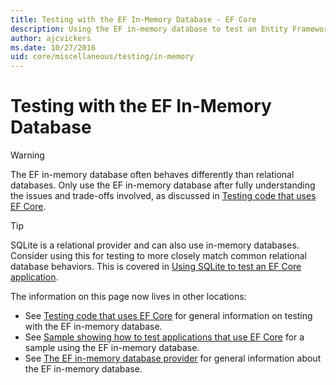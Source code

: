 ```yaml
---
title: Testing with the EF In-Memory Database - EF Core
description: Using the EF in-memory database to test an Entity Framework Core application
author: ajcvickers
ms.date: 10/27/2016
uid: core/miscellaneous/testing/in-memory
---
```


# Testing with the EF In-Memory Database

> [!WARNING]
> The EF in-memory database often behaves differently than relational databases.
> Only use the EF in-memory database after fully understanding the issues and trade-offs involved, as discussed in [Testing code that uses EF Core](xref:core/miscellaneous/testing/index).  

> [!TIP]
> SQLite is a relational provider and can also use in-memory databases.
> Consider using this for testing to more closely match common relational database behaviors.
> This is covered in [Using SQLite to test an EF Core application](xref:core/miscellaneous/testing/sqlite).

The information on this page now lives in other locations:
* See [Testing code that uses EF Core](xref:core/miscellaneous/testing/index) for general information on testing with the EF in-memory database.
* See [Sample showing how to test applications that use EF Core](xref:core/miscellaneous/testing/testing-sample) for a sample using the EF in-memory database.
* See [The EF in-memory database provider](xref:core/providers/in-memory/index) for general information about the EF in-memory database.
